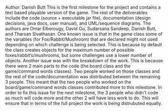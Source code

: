 Author: Danish Butt
This is the first milestone for the project and contains a text based playable version of the game. The rest of the deliverables include the code (source + executable jar file), documentation (design decisions, java docs, user manual), and UML/sequence diagrams. The authors are Omar Elberougy, David Ou, Sudarsana Sandeep, Danish Butt, and Tharsan Sivathasan. One known issue is that in the game class some of the variables (for Fox/Rabbit/Mushroom) that are declared might not used depending on which challenge is being selected. This is because by default the class creates objects for the maximum number of possible foxes/rabbit’s/mushrooms, but some challenges use a lower number of objects. Another issue was with the breakdown of the work. This is because there were 2 main parts to the code (the board class and the game/command words classes). Two people worked on those classes and the rest of the code/documentation was distributed between the remaining 3 people. This meant that the two people who worked on the board/game/command words classes contributed more to this milestone. In order to fix this issue for the next milestone, the 3 people who didn't code as much will code more and the other 2 will have less work to do. This will ensure that in terms of the full project the work is being distrubuted equally. 
